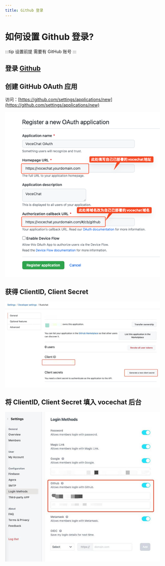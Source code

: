```yaml
---
title: Github 登录
---
```


# 如何设置 Github 登录?

:::tip 设置前提
需要有 GitHub 账号
:::

## 登录 [Github](https://github.com)

## 创建 GitHub OAuth 应用

访问：[https://github.com/settings/applications/new](https://github.com/settings/applications/new)

![img.jpg](image/login-github-0.png)

## 获得 ClientID, Client Secret

![img.jpg](image/login-github-1.jpg)

## 将 ClientID, Client Secret 填入 vocechat 后台

![img.jpg](image/login-github-2.jpg)
